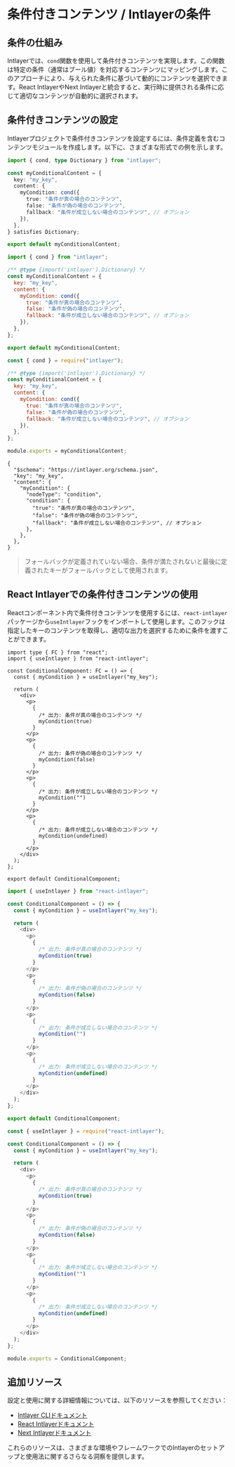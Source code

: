 # 条件付きコンテンツ / Intlayerの条件

## 条件の仕組み

Intlayerでは、`cond`関数を使用して条件付きコンテンツを実現します。この関数は特定の条件（通常はブール値）を対応するコンテンツにマッピングします。このアプローチにより、与えられた条件に基づいて動的にコンテンツを選択できます。React IntlayerやNext Intlayerと統合すると、実行時に提供される条件に応じて適切なコンテンツが自動的に選択されます。

## 条件付きコンテンツの設定

Intlayerプロジェクトで条件付きコンテンツを設定するには、条件定義を含むコンテンツモジュールを作成します。以下に、さまざまな形式での例を示します。

```typescript fileName="**/*.content.ts" contentDeclarationFormat="typescript"
import { cond, type Dictionary } from "intlayer";

const myConditionalContent = {
  key: "my_key",
  content: {
    myCondition: cond({
      true: "条件が真の場合のコンテンツ",
      false: "条件が偽の場合のコンテンツ",
      fallback: "条件が成立しない場合のコンテンツ", // オプション
    }),
  },
} satisfies Dictionary;

export default myConditionalContent;
```

```javascript fileName="**/*.content.mjs" contentDeclarationFormat="esm"
import { cond } from "intlayer";

/** @type {import('intlayer').Dictionary} */
const myConditionalContent = {
  key: "my_key",
  content: {
    myCondition: cond({
      true: "条件が真の場合のコンテンツ",
      false: "条件が偽の場合のコンテンツ",
      fallback: "条件が成立しない場合のコンテンツ", // オプション
    }),
  },
};

export default myConditionalContent;
```

```javascript fileName="**/*.content.cjs" contentDeclarationFormat="commonjs"
const { cond } = require("intlayer");

/** @type {import('intlayer').Dictionary} */
const myConditionalContent = {
  key: "my_key",
  content: {
    myCondition: cond({
      true: "条件が真の場合のコンテンツ",
      false: "条件が偽の場合のコンテンツ",
      fallback: "条件が成立しない場合のコンテンツ", // オプション
    }),
  },
};

module.exports = myConditionalContent;
```

```json5 fileName="**/*.content.json" contentDeclarationFormat="json"
{
  "$schema": "https://intlayer.org/schema.json",
  "key": "my_key",
  "content": {
    "myCondition": {
      "nodeType": "condition",
      "condition": {
        "true": "条件が真の場合のコンテンツ",
        "false": "条件が偽の場合のコンテンツ",
        "fallback": "条件が成立しない場合のコンテンツ", // オプション
      },
    },
  },
}
```

> フォールバックが定義されていない場合、条件が満たされないと最後に定義されたキーがフォールバックとして使用されます。

## React Intlayerでの条件付きコンテンツの使用

Reactコンポーネント内で条件付きコンテンツを使用するには、`react-intlayer`パッケージから`useIntlayer`フックをインポートして使用します。このフックは指定したキーのコンテンツを取得し、適切な出力を選択するために条件を渡すことができます。

```tsx fileName="**/*.tsx" codeFormat="typescript"
import type { FC } from "react";
import { useIntlayer } from "react-intlayer";

const ConditionalComponent: FC = () => {
  const { myCondition } = useIntlayer("my_key");

  return (
    <div>
      <p>
        {
          /* 出力: 条件が真の場合のコンテンツ */
          myCondition(true)
        }
      </p>
      <p>
        {
          /* 出力: 条件が偽の場合のコンテンツ */
          myCondition(false)
        }
      </p>
      <p>
        {
          /* 出力: 条件が成立しない場合のコンテンツ */
          myCondition("")
        }
      </p>
      <p>
        {
          /* 出力: 条件が成立しない場合のコンテンツ */
          myCondition(undefined)
        }
      </p>
    </div>
  );
};

export default ConditionalComponent;
```

```javascript fileName="**/*.mjx" codeFormat="esm"
import { useIntlayer } from "react-intlayer";

const ConditionalComponent = () => {
  const { myCondition } = useIntlayer("my_key");

  return (
    <div>
      <p>
        {
          /* 出力: 条件が真の場合のコンテンツ */
          myCondition(true)
        }
      </p>
      <p>
        {
          /* 出力: 条件が偽の場合のコンテンツ */
          myCondition(false)
        }
      </p>
      <p>
        {
          /* 出力: 条件が成立しない場合のコンテンツ */
          myCondition("")
        }
      </p>
      <p>
        {
          /* 出力: 条件が成立しない場合のコンテンツ */
          myCondition(undefined)
        }
      </p>
    </div>
  );
};

export default ConditionalComponent;
```

```javascript fileName="**/*.cjs" codeFormat="commonjs"
const { useIntlayer } = require("react-intlayer");

const ConditionalComponent = () => {
  const { myCondition } = useIntlayer("my_key");

  return (
    <div>
      <p>
        {
          /* 出力: 条件が真の場合のコンテンツ */
          myCondition(true)
        }
      </p>
      <p>
        {
          /* 出力: 条件が偽の場合のコンテンツ */
          myCondition(false)
        }
      </p>
      <p>
        {
          /* 出力: 条件が成立しない場合のコンテンツ */
          myCondition("")
        }
      </p>
      <p>
        {
          /* 出力: 条件が成立しない場合のコンテンツ */
          myCondition(undefined)
        }
      </p>
    </div>
  );
};

module.exports = ConditionalComponent;
```

## 追加リソース

設定と使用に関する詳細情報については、以下のリソースを参照してください：

- [Intlayer CLIドキュメント](https://github.com/aymericzip/intlayer/blob/main/docs/ja/intlayer_cli.md)
- [React Intlayerドキュメント](https://github.com/aymericzip/intlayer/blob/main/docs/ja/intlayer_with_create_react_app.md)
- [Next Intlayerドキュメント](https://github.com/aymericzip/intlayer/blob/main/docs/ja/intlayer_with_nextjs_15.md)

これらのリソースは、さまざまな環境やフレームワークでのIntlayerのセットアップと使用法に関するさらなる洞察を提供します。
